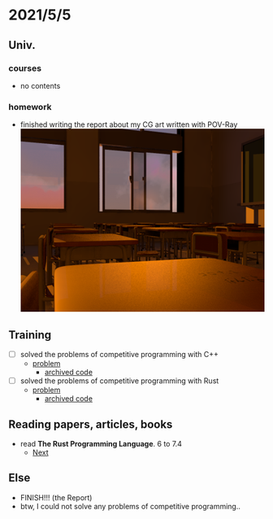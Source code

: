 # 2021/5/5

## Univ.
### courses
- no contents

### homework
- finished writing the report about my CG art written with POV-Ray 
    ![img](./img_folder/CG_ClassRoom.png)

## Training
- [ ] solved the problems of competitive programming with C++
    - [problem](url)
        - [archived code](url)
- [ ] solved the problems of competitive programming with Rust
    - [problem](url)
        - [archived code](url)

## Reading papers, articles, books
- read **The Rust Programming Language**. 6 to 7.4
    - [Next](https://doc.rust-jp.rs/book-ja/ch07-05-separating-modules-into-different-files.html)

## Else
- FINISH!!! (the Report)
- btw, I could not solve any problems of competitive programming..
